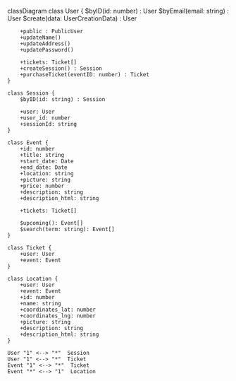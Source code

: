 classDiagram
    class User {
        $byID(id: number) : User
        $byEmail(email: string) : User
        $create(data: UserCreationData) : User

        +public : PublicUser 
        +updateName()
        +updateAddress()
        +updatePassword()

        +tickets: Ticket[]
        +createSession() : Session
        +purchaseTicket(eventID: number) : Ticket
    }

    class Session {
        $byID(id: string) : Session

        +user: User
        +user_id: number
        +sessionId: string
    }

    class Event {
        +id: number
        +title: string
        +start_date: Date
        +end_date: Date
        +location: string
        +picture: string
        +price: number
        +description: string
        +description_html: string

        +tickets: Ticket[]

        $upcoming(): Event[]
        $search(term: string): Event[]
    }

    class Ticket {
        +user: User
        +event: Event
    }

    class Location {
        +user: User
        +event: Event
        +id: number
        +name: string
        +coordinates_lat: number
        +coordinates_lng: number
        +picture: string
        +description: string
        +description_html: string
    }

    User "1" <--> "*"  Session
    User "1" <--> "*"  Ticket
    Event "1" <--> "*"  Ticket
    Event "*" <--> "1"  Location